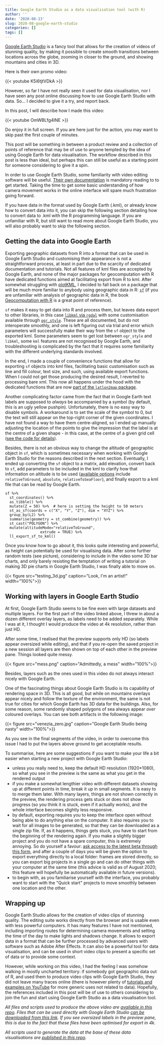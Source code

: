 ```yaml
---
title: Google Earth Studio as a data visualisation tool (with R)
author: ''
date: '2020-08-13'
slug: 2020-08-google-earth-studio
categories: []
tags: []
---
```


[Google Earth Studio](https://www.google.com/earth/studio/) is a fancy tool that allows for the creation of videos of stunning quality, by making it possible to create smooth transitions between locations across the globe, zooming in closer to the ground, and showing mountains and cities in 3D. 

Here is their own promo video:

{{< youtube K5i6tjtVDkA >}}

However, so far I have not really seen it used for data visualisation, nor I have seen any post online discussing how to use Google Earth Studio with data. So... I decided to give it a try, and report back.

In this post, I will describe how I made this video:

{{< youtube OmWBLfg4INE >}}

Do enjoy it in full screen. If you are here just for the action, you may want to skip past the first couple of minutes.

This post will be something in between a product review and a collection of points of reference that may be of use to anyone tempted by the idea of using Google Earth for data visualisation. The workflow described in this post is less than ideal, but perhaps this can still be useful as a starting point for someone considering to give it a spin.

In order to use Google Earth Studio, some familiarity with video editing software will be useful. [Their own documentation](https://earth.google.com/studio/docs/best-practices/) is mandatory reading to to get started. Taking the time to get some basic understanding of how camera movement works in the online interface will spare much frustration going forward.

If you have data in the format used by Google Earth (.kml), or already know how to convert data into it, you can skip the following section detailing how to convert data to .kml with the R programming language. If you are unfamiliar with R, but still want to read more about Google Earth Studio, you will also probably want to skip the following section.

## Getting the data into Google Earth

Exporting geographic datasets from R into a format that can be used in Google Earth Studio and customising their appearance is not a straightforward process, at least in part due to the scarcity of dedicated documentation and tutorials. Not all features of kml files are accepted by Google Earth, and none of the major packages for geocomputation with R have dedicated functions aimed at facilitating export from R to kml. After somewhat struggling with [plotKML](https://cran.r-project.org/web/packages/plotKML/), I decided to fall back on a package that will be much more familiar to anybody using geographic data in R: [`sf`](https://github.com/r-spatial/sf) (if you are unfamiliar with analysis of geographic data in R, the book [Geocomputation with R](https://geocompr.robinlovelace.net/) is a great point of reference).

`sf` makes it easy to get data into R and process them, but leaves data export to other libraries, in this case [`libkml` via `rgdal`](https://gdal.org/drivers/vector/libkml.html) with some customisation available through [`ogr_style`](https://www.gdal.org/ogr_feature_style.html). These are all documented, but do not interoperate smoothly, and one is left figuring out via trial and error which parameters will successfully make their way from the `sf` object to the exported kml. Some parameters seem to get lost between `ogr_style` and `libkml`, some `kml` features are not recognised by Google Earth, and troubleshooting is complicated by the fact that it requires some familiarity with the different underlying standards involved.

In the end, I made a couple of convenience functions that allow for exporting `sf` objects into kml files, facilitating basic customisation such as line and fill colour, text size, and such, using available export functions. When I could not get those producing the desired result, I reverted to processing bare xml. This now all happens under the hood with the dedicated functions that are now [part of the `latlon2map` package](https://giocomai.github.io/latlon2map/reference/ll_export_sf_to_kml.html).

Another complicating factor came from the fact that in Google Earth text labels are supposed to *always* be accompanied by a symbol (by default, this is an ugly yellow pushpin). Unfortunately, there is no easy way to disable symbols. A workaround is to set the scale of the symbol to 0, but the text will still appear on the top-right corner of the given coordinates. I have not found a way to have them centre-aligned, so I ended up manually adjusting the location of the points to give the impression that the label is at the centre of a given shape - in this case, at the centre of a given grid cell ([see the code for details](https://github.com/giocomai/google_earth_studio_with_R_mescan_surfex_2m/blob/master/generate_kml.R)).

Besides, there is not an obvious way to change the altitude of geographic object in `sf`, which is sometimes necessary when working with Google Earth Studio for the reasons described in the next section. Eventually, I ended up converting the `sf` object to a matrix, add elevation, convert back to `sf`, add parameters to be included in the kml to clarify how that information on altitude is to be used ([available options](https://developers.google.com/kml/documentation/altitudemode) include `relativeToGround`, `absolute`, `relativeToSeaFloor`), and finally export to a kml file that can be read by Google Earth. 

```{r eval = FALSE}
sf %>%
  st_coordinates() %>%
  as_tibble() %>%
  mutate(Z = 50) %>%  # here is setting the height to 50 meters
  st_as_sf(coords = c("X", "Y", "Z"), dim = "XYZ") %>% 
  group_by(L2) %>% 
  summarise(geometry = st_combine(geometry)) %>% 
  st_cast("POLYGON") %>% 
  mutate(altitudeMode="relativeToGround",
                extrude = TRUE) %>% 
  ll_export_sf_to_kml()
```

Once you know how to go about it, this looks quite interesting and powerful, as height can potentially be used for visualising data. After some further random tests (see picture), considering to include in the video some 3D bar charts, and only barely resisting the temptation of writing a tutorial on making 3D pie charts in Google Earth Studio, I was finally able to move on.

{{< figure src="testing_3d.jpg" caption="Look, I'm an artist!" width="100%">}}

## Working with layers in Google Earth Studio

At first, Google Earth Studio seems to be fine even with large datasets and multiple layers. For the first part of the video linked above, I threw in about a dozen different overlay layers, as labels need to be added separately. While I was at it, I thought I would produce the video at 4k resolution, rather than just HD. 

After some time, I realised that the preview supports only HD (so labels appear oversized while editing), and that if you re-open the saved project in a new session all layers are then shown on top of each other in the preview pane. Things looked quite messy.

{{< figure src="mess.png" caption="Admittedly, a mess" width="100%">}}

Besides, layers such as the ones used in this video do not always interact nicely with Google Earth. 

One of the fascinating things about Google Earth Studio is its capability of rendering space in 3D. This is all good, but while on mountains overlays appear nicely and follow the texture of the environment, the same is not true for cities for which Google Earth has 3D data for the buildings. Also, for some reason, some randomly shaped polygons of sea always appear *over* coloured overlays. You can see both artifacts in the following image:

{{< figure src="venezia_zero.jpg" caption="Google Earth Studio being nasty" width="100%">}}

As you see in the final segments of the video, in order to overcome this issue I had to put the layers above ground to get acceptable results. 


To summarise, here are some suggestions if you want to make your life a bit easier when starting a new project with Google Earth Studio:

- unless you really need to, keep the default HD resolution (1920*1080), so what you see in the preview is the same as what you get in the rendered output
- if you make a somewhat lengthier video with different datasets showing up at different points in time, break it up in small segments. It is easy to to merge them later. With many layers, things are not shown correctly in the preview, the rendering process gets stuck or does not show progress (so you think it is stuck, even if it actually works), and the whole interface becomes slightly less responsive. 
- by default, exporting requires you to keep the interface open without being able to do anything else on the computer. It also requires you to wait for all images to be generated, so that they can be downloaded as a single zip file. If, as it happens, things gets stuck, you have to start from the beginning of the rendering again. If you make a slightly bigger project and you do not have a spare computer, this is extremely annoying. So do yourself a favour: [ask access to the latest beta through this form](https://docs.google.com/forms/d/e/1FAIpQLSf6AwoEdw1mOCk5atY4xjyp4DQrcr6eOuKNhskXPAf-EO8ygg/viewform), and after a couple of days you will be given the option to export everything directly to a local folder: frames are stored directly, so you can export big projects in a single go and can do other things with your computer at the same time (this advice is valid as of August 2020; this feature will hopefully be automatically available in future versions). 
- to begin with, as you familiarise yourself with the interface, you probably want to start with the "Quick start" projects to move smoothly between one location and the other. 


## Wrapping up

Google Earth Studio allows for the creation of video clips of stunning quality. The editing suite works directly from the browser and is usable even with less powerful computers. It has many features I have not mentioned, including importing routes for determining camera movements and setting the time of the day to make lights and shadows change. It allows to export data in a format that can be further processed by advanced users with software such as Adobe After Effects. It can also be a powerful tool for data visualisation, and can be used in short video clips to present a specific set of data or to provide some context. 

However, while working on this video, I had the feeling I was somehow walking in mostly uncharted territory: if somebody got geographic data out of R, and used them to produce video clips with Google Earth Studio, they did not leave many traces online (there is however plenty of [tutorials and examples on YouTube](https://www.youtube.com/results?search_query=google+earth+studio) for more generic uses not related to data). Hopefully, the references included in this post will be of use to others considering to join the fun and start using Google Earth Studio as a data visualisation tool.

*All files and scripts used to produce the above video are [available in this repo](https://github.com/giocomai/google_earth_studio_with_R_mescan_surfex_2m). Files that can be used directly with Google Earth Studio [can be downloaded from this link](https://github.com/giocomai/google_earth_studio_with_R_mescan_surfex_2m/releases/tag/v1.0). If you see oversized labels in the preview pane, this is due to the fact that these files have been optimised for export in 4k.* 

*All scripts used to generate the data at the base of these data visualisations are [published in this repo](https://github.com/giocomai/mescan_surfex_2m/).*

